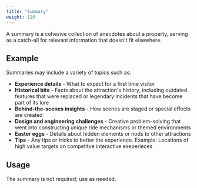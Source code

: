 ```yaml
---
title: "Summary"
weight: 120
---
```


A summary is a cohesive collection of anecdotes about a property, serving as a catch-all for relevant information that doesn't fit elsewhere.

## Example

Summaries may include a variety of topics such as:

* **Experience details** - What to expect for a first time visitor
* **Historical bits** - Facts about the attraction's history, including outdated features that were replaced or legendary incidents that have become part of its lore
* **Behind-the-scenes insights** -  How scenes are staged or special effects are created
* **Design and engineering challenges** -  Creative problem-solving that went into constructing unique ride mechanisms or themed environments
* **Easter eggs** - Details about hidden elements or nods to other attractions
* **Tips** - Any tips or tricks to better the experience. Example: Locations of high value targets on competitve interactive exeperieces

## Usage
The summary is not required; use as needed.